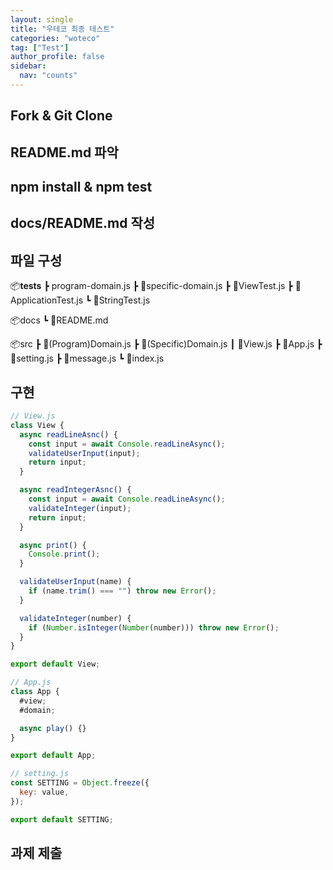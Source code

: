 ```yaml
---
layout: single
title: "우테코 최종 테스트"
categories: "woteco"
tag: ["Test"]
author_profile: false
sidebar:
  nav: "counts"
---
```


## Fork & Git Clone

## README.md 파악

## npm install & npm test

## docs/README.md 작성

## 파일 구성

📦**tests**
┣ program-domain.js
┣ 📜specific-domain.js
┣ 📜ViewTest.js
┣ 📜ApplicationTest.js
┗ 📜StringTest.js

📦docs
┗ 📜README.md

📦src
┣ 📜(Program)Domain.js
┣ 📜(Specific)Domain.js
┃ 📜View.js
┣ 📜App.js
┣ 📜setting.js
┣ 📜message.js
┗ 📜index.js

## 구현

```javascript
// View.js
class View {
  async readLineAsnc() {
    const input = await Console.readLineAsync();
    validateUserInput(input);
    return input;
  }

  async readIntegerAsnc() {
    const input = await Console.readLineAsync();
    validateInteger(input);
    return input;
  }

  async print() {
    Console.print();
  }

  validateUserInput(name) {
    if (name.trim() === "") throw new Error();
  }

  validateInteger(number) {
    if (Number.isInteger(Number(number))) throw new Error();
  }
}

export default View;
```

```javascript
// App.js
class App {
  #view;
  #domain;

  async play() {}
}

export default App;
```

```javascript
// setting.js
const SETTING = Object.freeze({
  key: value,
});

export default SETTING;
```

## 과제 제출
